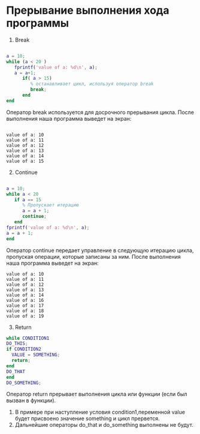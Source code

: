 # Прерывание выполнения хода программы
1. Break
  ```matlab
  
  a = 10;
  while (a < 20 )
     fprintf('value of a: %d\n', a);
     a = a+1;
        if( a > 15)
           % останавливает цикл, используя оператор break
           break;
        end 
  end
  ```
  Оператор break используется для досрочного прерывания цикла.
  После выполнения наша программа выведет на экран:
  ```
  
  value of a: 10
  value of a: 11
  value of a: 12
  value of a: 13
  value of a: 14
  value of a: 15
  ```
2. Continue
  ```matlab
  
  a = 10;
  while a < 20
     if a == 15
        % Пропускает итерацию
        a = a + 1;
        continue;
     end
  fprintf('value of a: %d\n', a);
  a = a + 1;     
  end
  ```
  Оператор continue передает управление в следующую итерацию цикла, пропуская операции, которые записаны за ним.
  После выполнения наша программа выведет на экран:
  ```
  value of a: 10
  value of a: 11
  value of a: 12
  value of a: 13
  value of a: 14
  value of a: 16
  value of a: 17
  value of a: 18
  value of a: 19
  
  ```
3. Return 
  ```matlab
  while CONDITION1
  DO_THIS;
  if CONDITION2
    VALUE = SOMETHING;
    return;
  end
  DO_THAT
  end
  DO_SOMETHING;
  
  ```
  Оператор return прерывает выполнения цикла или функции (если был вызван в функции). 
  1. В примере при наступление условия condition1,переменной value будет присвоено значение something и цикл прервется. 
  2. Дальнейшие операторы do_that и do_something выполнены не будут.
